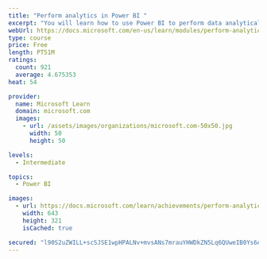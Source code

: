 ```yaml
---
title: "Perform analytics in Power BI "
excerpt: "You will learn how to use Power BI to perform data analytical functions, how to identify outliers in your data, how to group data together, and how to bin data for analysis. You will also learn how to perform time series analysis. Finally, you will work with advanced analytic features of Power BI, such as Quick Insights, AI Insights, and the Analyze feature."
webUrl: https://docs.microsoft.com/en-us/learn/modules/perform-analytics-power-bi/
type: course
price: Free
length: PT51M
ratings:
  count: 921
  average: 4.675353
heat: 54

provider:
  name: Microsoft Learn
  domain: microsoft.com
  images:
    - url: /assets/images/organizations/microsoft.com-50x50.jpg
      width: 50
      height: 50

levels:
  - Intermediate

topics:
  - Power BI

images:
  - url: https://docs.microsoft.com/learn/achievements/perform-analytics-power-bi-social.png
    width: 643
    height: 321
    isCached: true

secured: "l90S2uZWILL+scSJSE1wpHPALNv+mvsANs7mrauYHWDkZN5Lq6QUweIB0Ys6exYHv6fxuqUCIyVeF26sInYZxuJvyovx3lWBabyFupSYjuSkWG3coVDiFKIAhW8rHynJw1DuOaUC1AoDbZb7BR70R2hE4A823Gw6LU3cxwlcuOleKw5A6Ps3g7SoHQx+jsSmfhjGwHvXczGzoz2BDyosj4GZ2enRytCrgwe1LVGc1S0SzJrRTAcilNXvtTaysAYHyirftIKEhjNTIwE+8t4VJ8vHZxRISpSgClyLxN1v1EvZtIpyQ3kkzt+cEf43TFRb5A4jz0zP/VkOhwN/7lIniDMVbHDzp1YkbwRLdupdP5X0mJ4/lLCrJT1uwJx9R7Jy8DxmekoJKYFvCeg4j//J7fbW5RShUp8u++QjkAj8glc=;B5OorcWi/DIO51aIaFDZFQ=="
---
```


